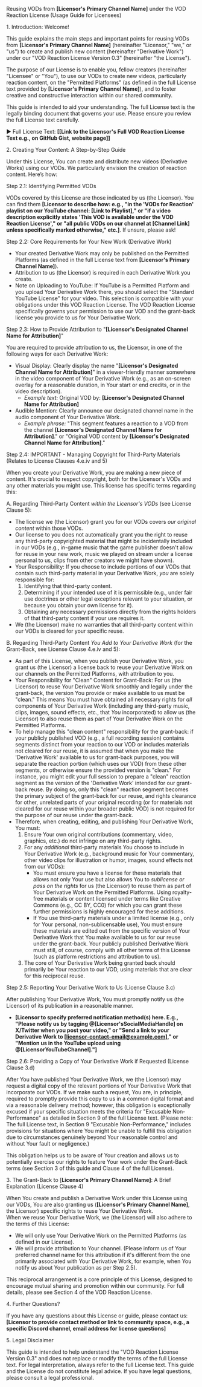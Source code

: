 Reusing VODs from **\[Licensor's Primary Channel Name\]** under the VOD Reaction License (Usage Guide for Licensees)

1\. Introduction: Welcome\!

This guide explains the main steps and important points for reusing VODs from **\[Licensor's Primary Channel Name\]** (hereinafter "Licensor," "we," or "us") to create and publish new content (hereinafter "Derivative Work") under our "VOD Reaction License Version 0.3" (hereinafter "the License").

The purpose of our License is to enable you, fellow creators (hereinafter "Licensee" or "You"), to use our VODs to create new videos, particularly reaction content, on the "Permitted Platforms" (as defined in the full License text provided by **\[Licensor's Primary Channel Name\]**), and to foster creative and constructive interaction within our shared community.

This guide is intended to aid your understanding. The full License text is the legally binding document that governs your use. Please ensure you review the full License text carefully.

▶ Full License Text: **\[\[Link to the Licensor's Full VOD Reaction License Text e.g., on GitHub Gist, website page\]\]**

2\. Creating Your Content: A Step-by-Step Guide

Under this License, You can create and distribute new videos (Derivative Works) using our VODs. We particularly envision the creation of reaction content. Here’s how:

Step 2.1: Identifying Permitted VODs

VODs covered by this License are those indicated by us (the Licensor). You can find them **\[Licensor to describe how: e.g., "in the 'VODs for Reaction' playlist on our YouTube channel: \[Link to Playlist\]," or "if a video description explicitly states 'This VOD is available under the VOD Reaction License'," or "all public VODs on our channel at \[Channel Link\] unless specifically marked otherwise," etc.\]**. If unsure, please ask\!

Step 2.2: Core Requirements for Your New Work (Derivative Work)

* Your created Derivative Work may only be published on the Permitted Platforms (as defined in the full License text from **\[Licensor's Primary Channel Name\]**).  
* Attribution to us (the Licensor) is required in each Derivative Work you create.
* Note on Uploading to YouTube: If YouTube is a Permitted Platform and you upload Your Derivative Work there, you should select the "Standard YouTube License" for your video. This selection is compatible with your obligations under this VOD Reaction License. The VOD Reaction License specifically governs your permission to use our VOD and the grant-back license you provide to us for Your Derivative Work.

Step 2.3: How to Provide Attribution to "**\[Licensor's Designated Channel Name for Attribution\]**"

You are required to provide attribution to us, the Licensor, in one of the following ways for each Derivative Work:

* Visual Display: Clearly display the name "**\[Licensor's Designated Channel Name for Attribution\]**" in a viewer-friendly manner somewhere in the video component of Your Derivative Work (e.g., as an on-screen overlay for a reasonable duration, in Your start or end credits, or in the video description).  
  * *Example text:* Original VOD by: **\[Licensor's Designated Channel Name for Attribution\]**  
* Audible Mention: Clearly announce our designated channel name in the audio component of Your Derivative Work.  
  * *Example phrase:* "This segment features a reaction to a VOD from the channel **\[Licensor's Designated Channel Name for Attribution\]**." or "Original VOD content by **\[Licensor's Designated Channel Name for Attribution\]**."

Step 2.4: IMPORTANT \- Managing Copyright for Third-Party Materials (Relates to License Clauses 4.e.iv and 5\)

When you create your Derivative Work, you are making a new piece of content. It's crucial to respect copyright, both for the Licensor's VODs and any other materials you might use. This license has specific terms regarding this:

A. Regarding Third-Party Content *within the Licensor's VODs* (see License Clause 5):

* The license we (the Licensor) grant you for our VODs covers *our original content* within those VODs.  
* Our license to you does not automatically grant you the right to reuse any third-party copyrighted material that might be incidentally included in our VODs (e.g., in-game music that the game publisher doesn't allow for reuse in your new work, music we played on stream under a license personal to us, clips from other creators we might have shown).  
* Your Responsibility: If you choose to include portions of our VODs that contain such third-party material in your Derivative Work, *you* are solely responsible for:  
  1. Identifying that third-party content.  
  2. Determining if your intended use of it is permissible (e.g., under fair use doctrines or other legal exceptions relevant to your situation, or because you obtain your own license for it).  
  3. Obtaining any necessary permissions directly from the rights holders of that third-party content if your use requires it.  
* We (the Licensor) make no warranties that all third-party content within our VODs is cleared for your specific reuse.

B. Regarding Third-Party Content *You Add to Your Derivative Work* (for the Grant-Back, see License Clause 4.e.iv and 5):

* As part of this License, when you publish your Derivative Work, you grant us (the Licensor) a license back to reuse your Derivative Work on our channels on the Permitted Platforms, with attribution to you.  
* Your Responsibility for "Clean" Content for Grant-Back: For us (the Licensor) to reuse Your Derivative Work smoothly and legally under the grant-back, the version You provide or make available to us must be "clean." This means You must have obtained all necessary rights for *all* components of Your Derivative Work (including any third-party music, clips, images, sound effects, etc., that *You* incorporated) to allow us (the Licensor) to also reuse them as part of Your Derivative Work on the Permitted Platforms.  
* To help manage this "clean content" responsibility for the grant-back: if your publicly published VOD (e.g., a full recording session) contains segments distinct from your reaction to our VOD or includes materials not cleared for our reuse, it is assumed that when you make the 'Derivative Work' available to us for grant-back purposes, you will separate the reaction portion (which uses our VOD) from these other segments, or otherwise ensure the provided version is "clean." For instance, you might edit your full session to prepare a "clean" reaction segment as the version of the 'Derivative Work' intended for our grant-back reuse. By doing so, only this "clean" reaction segment becomes the primary subject of the grant-back for our reuse, and rights clearance for other, unrelated parts of your original recording (or for materials not cleared for our reuse within your broader public VOD) is not required for the purpose of our reuse under the grant-back.
* Therefore, when creating, editing, and publishing Your Derivative Work, You must:  
  1. Ensure Your own original contributions (commentary, video, graphics, etc.) do not infringe on any third-party rights.  
  2. For any *additional* third-party materials You choose to include in Your Derivative Work (e.g., background music for Your commentary, other video clips for illustration or humor, images, sound effects not from our VODs):  
     * You must ensure you have a license for these materials that allows not only Your use but also allows You to *sublicense or pass on the rights* for us (the Licensor) to reuse them as part of Your Derivative Work on the Permitted Platforms. Using royalty-free materials or content licensed under terms like Creative Commons (e.g., CC BY, CC0) for which you can grant these further permissions is highly encouraged for these additions.  
     * If You use third-party materials under a limited license (e.g., only for Your personal, non-sublicensable use), You must ensure these materials are edited out from the specific version of Your Derivative Work that You make available to us for our reuse under the grant-back. Your publicly published Derivative Work must still, of course, comply with all other terms of this License (such as platform restrictions and attribution to us).
  3. The core of Your Derivative Work being granted back should primarily be Your reaction to our VOD, using materials that are clear for this reciprocal reuse.

Step 2.5: Reporting Your Derivative Work to Us (License Clause 3.c)

After publishing Your Derivative Work, You must promptly notify us (the Licensor) of its publication in a reasonable manner.

* **\[Licensor to specify preferred notification method(s) here. E.g., "Please notify us by tagging @\[Licensor'sSocialMediaHandle\] on X/Twitter when you post your video," or "Send a link to your Derivative Work to \[licensor-contact-email@example.com\]," or "Mention us in the YouTube upload using @\[LicensorYouTubeChannel\]."\]**

Step 2.6: Providing a Copy of Your Derivative Work if Requested (License Clause 3.d)

After You have published Your Derivative Work, we (the Licensor) may request a digital copy of the relevant portions of Your Derivative Work that incorporate our VODs. If we make such a request, You are, in principle, required to promptly provide this copy to us in a common digital format and via a reasonable delivery method; however, this obligation is exceptionally excused if your specific situation meets the criteria for "Excusable Non-Performance" as detailed in Section 9 of the full License text. (Please note: The full License text, in Section 9 "Excusable Non-Performance," includes provisions for situations where You might be unable to fulfill this obligation due to circumstances genuinely beyond Your reasonable control and without Your fault or negligence.)

This obligation helps us to be aware of Your creation and allows us to potentially exercise our rights to feature Your work under the Grant-Back terms (see Section 3 of this guide and Clause 4 of the full License).  


3\. The Grant-Back to \[**Licensor's Primary Channel Name\]**: A Brief Explanation (License Clause 4\)

When You create and publish a Derivative Work under this License using our VODs, You are also granting us (**\[Licensor's Primary Channel Name\]**, the Licensor) specific rights to reuse Your Derivative Work.  
When we reuse Your Derivative Work, we (the Licensor) will also adhere to the terms of this License:

* We will only use Your Derivative Work on the Permitted Platforms (as defined in our License).  
* We will provide attribution to Your channel. (Please inform us of Your preferred channel name for this attribution if it's different from the one primarily associated with Your Derivative Work, for example, when You notify us about Your publication as per Step 2.5).

This reciprocal arrangement is a core principle of this License, designed to encourage mutual sharing and promotion within our community. For full details, please see Section 4 of the VOD Reaction License.

4\. Further Questions?

If you have any questions about this License or guide, please contact us:  
**\[Licensor to provide contact method or link to community space, e.g., a specific Discord channel, email address for license questions\]**

5\. Legal Disclaimer

This guide is intended to help understand the "VOD Reaction License Version 0.3" and does not replace or modify the terms of the full License text. For legal interpretation, always refer to the full License text. This guide and the License do not constitute legal advice. If you have legal questions, please consult a legal professional.

